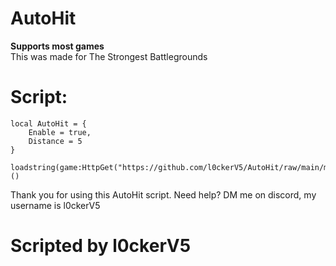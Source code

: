 # AutoHit
**Supports most games**              
This was made for The Strongest Battlegrounds

# Script:
```
local AutoHit = {
    Enable = true,
    Distance = 5
}

loadstring(game:HttpGet("https://github.com/l0ckerV5/AutoHit/raw/main/main/v1.0.0"))()
```

Thank you for using this AutoHit script. Need help? DM me on discord, my username is l0ckerV5

# Scripted by l0ckerV5
